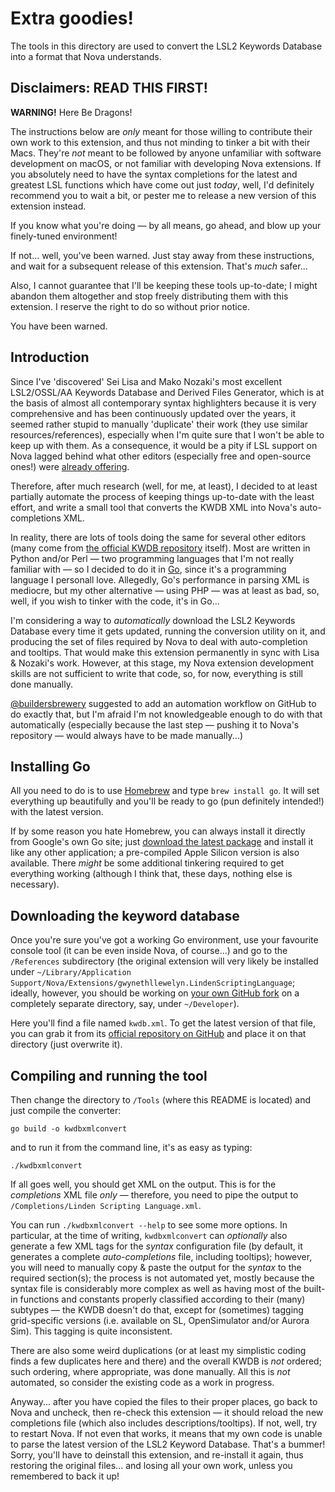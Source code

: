 # Extra goodies!

The tools in this directory are used to convert the LSL2 Keywords Database into a format that Nova understands.

## Disclaimers: READ THIS FIRST!

**WARNING!** Here Be Dragons!

The instructions below are _only_ meant for those willing to contribute their own work to this extension, and thus not minding to tinker a bit with their Macs. They're _not_ meant to be followed by anyone unfamiliar with software development on macOS, or not familiar with developing Nova extensions. If you absolutely need to have the syntax completions for the latest and greatest LSL functions which have come out just _today_, well, I'd definitely recommend you to wait a bit, or pester me to release a new version of this extension instead.

If you know what you're doing — by all means, go ahead, and blow up your finely-tuned environment!

If not... well, you've been warned. Just stay away from these instructions, and wait for a subsequent release of this extension. That's _much_ safer...

Also, I cannot guarantee that I'll be keeping these tools up-to-date; I might abandon them altogether and stop freely distributing them with this extension. I reserve the right to do so without prior notice.

You have been warned.

## Introduction

Since I've 'discovered' Sei Lisa and Mako Nozaki's most excellent LSL2/OSSL/AA Keywords Database and Derived Files Generator, which is at the basis of almost all contemporary syntax highlighters because it is very comprehensive and has been continuously updated over the years, it seemed rather stupid to manually 'duplicate' their work (they use similar resources/references), especially when I'm quite sure that I won't be able to keep up with them. As a consequence, it would be a pity if LSL support on Nova lagged behind what other editors (especially free and open-source ones!) were [already offering](https://github.com/buildersbrewery/linden-scripting-language).

Therefore, after much research (well, for me, at least), I decided to at least partially automate the process of keeping things up-to-date with the least effort, and write a small tool that converts the KWDB XML into Nova's auto-completions XML.

In reality, there are lots of tools doing the same for several other editors (many come from [the official KWDB repository](https://github.com/Sei-Lisa/kwdb) itself). Most are written in Python and/or Perl — two programming languages that I'm not really familiar with — so I decided to do it in [Go](https://golang.org), since it's a programming language I personall love. Allegedly, Go's performance in parsing XML is mediocre, but my other alternative — using PHP — was at least as bad, so, well, if you wish to tinker with the code, it's in Go...

I'm considering a way to _automatically_ download the LSL2 Keywords Database every time it gets updated, running the conversion utility on it, and producing the set of files required by Nova to deal with auto-completion and tooltips. That would make this extension permanently in sync with Lisa & Nozaki's work. However, at this stage, my Nova extension development skills are not sufficient to write that code, so, for now, everything is still done manually.

[@buildersbrewery](https://github.com/buildersbrewery/linden-scripting-language) suggested to add an automation workflow on GitHub to do exactly that, but I'm afraid I'm not knowledgeable enough to do with that automatically (especially because the last step — pushing it to Nova's repository — would always have to be made manually...)

## Installing Go

All you need to do is to use [Homebrew](https://brew.sh) and type `brew install go`. It will set everything up beautifully and you'll be ready to go (pun definitely intended!) with the latest version.

If by some reason you hate Homebrew, you can always install it directly from Google's own Go site; just [download the latest package](https://golang.org/dl/) and install it like any other application; a pre-compiled Apple Silicon version is also available. There _might_ be some additional tinkering required to get everything working (although I think that, these days, nothing else is necessary).

## Downloading the keyword database

Once you're sure you've got a working Go environment, use your favourite console tool (it can be even inside Nova, of course...) and go to the `/References` subdirectory (the original extension will very likely be installed under `~/Library/Application Support/Nova/Extensions/gwynethllewelyn.LindenScriptingLanguage`; ideally, however, you should be working on [your own GitHub fork](https://github.com/GwynethLlewelyn/LSL.novaextension) on a completely separate directory, say, under `~/Developer`).

Here you'll find a file named `kwdb.xml`. To get the latest version of that file, you can grab it from its [official repository on GitHub](https://raw.githubusercontent.com/Sei-Lisa/kwdb/master/database/kwdb.xml) and place it on that directory (just overwrite it).

## Compiling and running the tool

Then change the directory to `/Tools` (where this README is located) and just compile the converter:

`go build -o kwdbxmlconvert`

and to run it from the command line, it's as easy as typing:

`./kwdbxmlconvert`

If all goes well, you should get XML on the output. This is for the _completions_ XML file _only_ — therefore, you need to pipe the output to `/Completions/Linden Scripting Language.xml`.

You can run `./kwdbxmlconvert --help` to see some more options. In particular, at the time of writing, `kwdbxmlconvert` can _optionally_ also generate a few XML tags for the _syntax_ configuration file (by default, it generates a complete _auto-completions_ file, including tooltips); however, you will need to manually copy & paste the output for the _syntax_ to the required section(s); the process is not automated yet, mostly because the syntax file is considerably more complex as well as having most of the built-in functions and constants properly classified according to their (many) subtypes — the KWDB doesn't do that, except for (sometimes) tagging grid-specific versions (i.e. available on SL, OpenSimulator and/or Aurora Sim). This tagging is quite inconsistent.

There are also some weird duplications (or at least my simplistic coding finds a few duplicates here and there) and the overall KWDB is _not_ ordered; such ordering, where appropriate, was done manually. All this is _not_ automated, so consider the existing code as a work in progress.

Anyway... after you have copied the files to their proper places, go back to Nova and uncheck, then re-check this extension — it should reload the new completions file (which also includes descriptions/tooltips). If not, well, try to restart Nova. If not even that works, it means that my own code is unable to parse the latest version of the LSL2 Keyword Database. That's a bummer! Sorry, you'll have to deinstall this extension, and re-install it again, thus restoring the original files... and losing all your own work, unless you remembered to back it up!